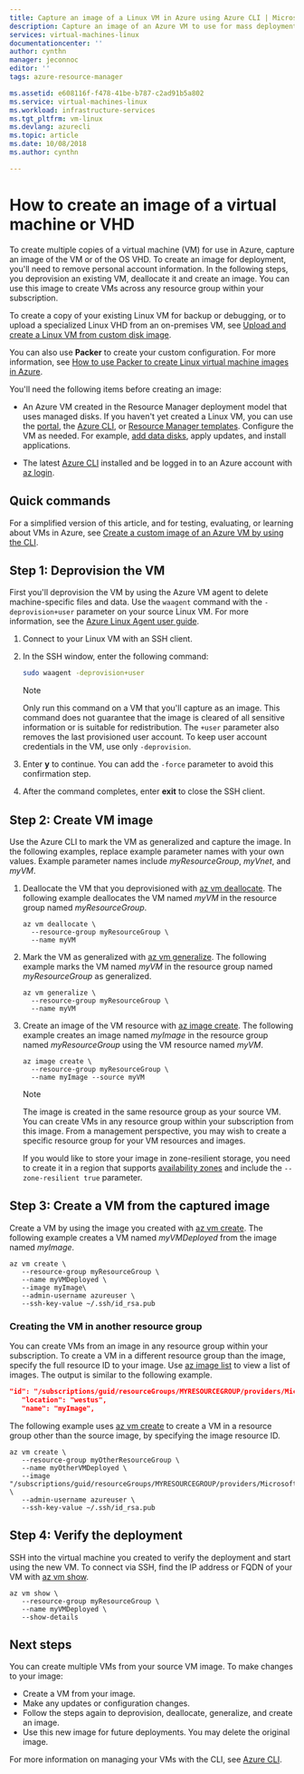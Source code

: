 ```yaml
---
title: Capture an image of a Linux VM in Azure using Azure CLI | Microsoft Docs
description: Capture an image of an Azure VM to use for mass deployments by using the Azure CLI.
services: virtual-machines-linux
documentationcenter: ''
author: cynthn
manager: jeconnoc
editor: ''
tags: azure-resource-manager

ms.assetid: e608116f-f478-41be-b787-c2ad91b5a802
ms.service: virtual-machines-linux
ms.workload: infrastructure-services
ms.tgt_pltfrm: vm-linux
ms.devlang: azurecli
ms.topic: article
ms.date: 10/08/2018
ms.author: cynthn

---
```

# How to create an image of a virtual machine or VHD

<!-- generalize, image - extended version of the tutorial-->

To create multiple copies of a virtual machine (VM) for use in Azure, capture an image of the VM or of the OS VHD. To create an image for deployment, you'll need to remove personal account information. In the following steps, you deprovision an existing VM, deallocate it and create an image. You can use this image to create VMs across any resource group within your subscription.

To create a copy of your existing Linux VM for backup or debugging, or to upload a specialized Linux VHD from an on-premises VM, see [Upload and create a Linux VM from custom disk image](upload-vhd.md).  

You can also use **Packer** to create your custom configuration. For more information, see [How to use Packer to create Linux virtual machine images in Azure](build-image-with-packer.md).

You'll need the following items before creating an image:

* An Azure VM created in the Resource Manager deployment model that uses managed disks. If you haven't yet created a Linux VM, you can use the [portal](quick-create-portal.md), the [Azure CLI](quick-create-cli.md), or [Resource Manager templates](create-ssh-secured-vm-from-template.md). Configure the VM as needed. For example, [add data disks](add-disk.md), apply updates, and install applications. 

* The latest [Azure CLI](/cli/azure/install-az-cli2) installed and be logged in to an Azure account with [az login](/cli/azure/reference-index#az-login).

## Quick commands

For a simplified version of this article, and for testing, evaluating, or learning about VMs in Azure, see [Create a custom image of an Azure VM by using the CLI](tutorial-custom-images.md).


## Step 1: Deprovision the VM
First you'll deprovision the VM by using the Azure VM agent to delete machine-specific files and data. Use the `waagent` command with the `-deprovision+user` parameter on your source Linux VM. For more information, see the [Azure Linux Agent user guide](../extensions/agent-linux.md).

1. Connect to your Linux VM with an SSH client.
2. In the SSH window, enter the following command:
   
    ```bash
    sudo waagent -deprovision+user
    ```
   > [!NOTE]
   > Only run this command on a VM that you'll capture as an image. This command does not guarantee that the image is cleared of all sensitive information or is suitable for redistribution. The `+user` parameter also removes the last provisioned user account. To keep user account credentials in the VM, use only `-deprovision`.
 
3. Enter **y** to continue. You can add the `-force` parameter to avoid this confirmation step.
4. After the command completes, enter **exit** to close the SSH client.

## Step 2: Create VM image
Use the Azure CLI to mark the VM as generalized and capture the image. In the following examples, replace example parameter names with your own values. Example parameter names include *myResourceGroup*, *myVnet*, and *myVM*.

1. Deallocate the VM that you deprovisioned with [az vm deallocate](/cli/azure/vm#deallocate). The following example deallocates the VM named *myVM* in the resource group named *myResourceGroup*.
   
    ```azurecli
    az vm deallocate \
	  --resource-group myResourceGroup \
	  --name myVM
    ```

2. Mark the VM as generalized with [az vm generalize](/cli/azure/vm#generalize). The following example marks the VM named *myVM* in the resource group named *myResourceGroup* as generalized.
   
    ```azurecli
    az vm generalize \
	  --resource-group myResourceGroup \
	  --name myVM
    ```

3. Create an image of the VM resource with [az image create](/cli/azure/image#az-image-create). The following example creates an image named *myImage* in the resource group named *myResourceGroup* using the VM resource named *myVM*.
   
    ```azurecli
    az image create \
	  --resource-group myResourceGroup \
	  --name myImage --source myVM
    ```
   
   > [!NOTE]
   > The image is created in the same resource group as your source VM. You can create VMs in any resource group within your subscription from this image. From a management perspective, you may wish to create a specific resource group for your VM resources and images.
   >
   > If you would like to store your image in zone-resilient storage, you need to create it in a region that supports [availability zones](../../availability-zones/az-overview.md) and include the `--zone-resilient true` parameter.

## Step 3: Create a VM from the captured image
Create a VM by using the image you created with [az vm create](/cli/azure/vm#az_vm_create). The following example creates a VM named *myVMDeployed* from the image named *myImage*.

```azurecli
az vm create \
   --resource-group myResourceGroup \
   --name myVMDeployed \
   --image myImage\
   --admin-username azureuser \
   --ssh-key-value ~/.ssh/id_rsa.pub
```

### Creating the VM in another resource group 

You can create VMs from an image in any resource group within your subscription. To create a VM in a different resource group than the image, specify the full resource ID to your image. Use [az image list](/cli/azure/image#az-image-list) to view a list of images. The output is similar to the following example.

```json
"id": "/subscriptions/guid/resourceGroups/MYRESOURCEGROUP/providers/Microsoft.Compute/images/myImage",
   "location": "westus",
   "name": "myImage",
```

The following example uses [az vm create](/cli/azure/vm#az-vm-create) to create a VM in a resource group other than the source image, by specifying the image resource ID.

```azurecli
az vm create \
   --resource-group myOtherResourceGroup \
   --name myOtherVMDeployed \
   --image "/subscriptions/guid/resourceGroups/MYRESOURCEGROUP/providers/Microsoft.Compute/images/myImage" \
   --admin-username azureuser \
   --ssh-key-value ~/.ssh/id_rsa.pub
```


## Step 4: Verify the deployment

SSH into the virtual machine you created to verify the deployment and start using the new VM. To connect via SSH, find the IP address or FQDN of your VM with [az vm show](/cli/azure/vm#az-vm-show).

```azurecli
az vm show \
   --resource-group myResourceGroup \
   --name myVMDeployed \
   --show-details
```

## Next steps
You can create multiple VMs from your source VM image. To make changes to your image: 

- Create a VM from your image.
- Make any updates or configuration changes.
- Follow the steps again to deprovision, deallocate, generalize, and create an image.
- Use this new image for future deployments. You may delete the original image.

For more information on managing your VMs with the CLI, see [Azure CLI](/cli/azure).
